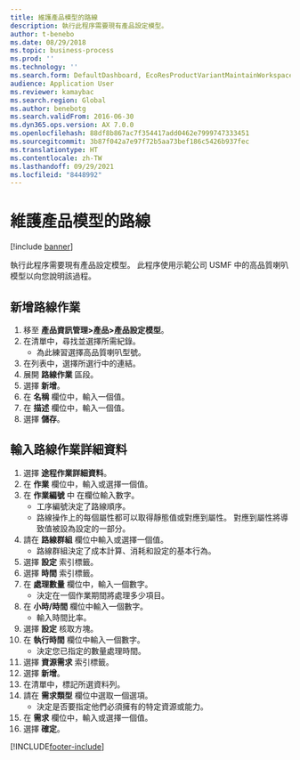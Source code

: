 ```yaml
---
title: 維護產品模型的路線
description: 執行此程序需要現有產品設定模型。
author: t-benebo
ms.date: 08/29/2018
ms.topic: business-process
ms.prod: ''
ms.technology: ''
ms.search.form: DefaultDashboard, EcoResProductVariantMaintainWorkspace, PCProductConfigurationModelListPage, PCProductConfigurationModelDetails, PCRouteOperationDetails, WrkCtrCapabilityLookUp
audience: Application User
ms.reviewer: kamaybac
ms.search.region: Global
ms.author: benebotg
ms.search.validFrom: 2016-06-30
ms.dyn365.ops.version: AX 7.0.0
ms.openlocfilehash: 88df8b867ac7f354417add0462e7999747333451
ms.sourcegitcommit: 3b87f042a7e97f72b5aa73bef186c5426b937fec
ms.translationtype: HT
ms.contentlocale: zh-TW
ms.lasthandoff: 09/29/2021
ms.locfileid: "8448992"
---
```

# <a name="maintain-route-for-a-product-model"></a>維護產品模型的路線

[!include [banner](../../includes/banner.md)]

執行此程序需要現有產品設定模型。 此程序使用示範公司 USMF 中的高品質喇叭模型以向您說明該過程。

## <a name="add-a-route-operation"></a>新增路線作業

1. 移至 **產品資訊管理\>產品\>產品設定模型**。
1. 在清單中，尋找並選擇所需紀錄。
    * 為此練習選擇高品質喇叭型號。  
1. 在列表中，選擇所選行中的連結。
1. 展開 **路線作業** 區段。
1. 選擇 **新增**。
1. 在 **名稱** 欄位中，輸入一個值。
1. 在 **描述** 欄位中，輸入一個值。
1. 選擇 **儲存**。

## <a name="enter-route-operation-details"></a>輸入路線作業詳細資料

1. 選擇 **途程作業詳細資料**。
1. 在 **作業** 欄位中，輸入或選擇一個值。
1. 在 **作業編號** 中 在欄位輸入數字。
    * 工序編號決定了路線順序。  
    * 路線操作上的每個屬性都可以取得靜態值或對應到屬性。 對應到屬性將導致值被設為設定的一部分。  
1. 請在 **路線群組** 欄位中輸入或選擇一個值。
    * 路線群組決定了成本計算、消耗和設定的基本行為。  
1. 選擇 **設定** 索引標籤。
1. 選擇 **時間** 索引標籤。
1. 在 **處理數量** 欄位中，輸入一個數字。
    * 決定在一個作業期間將處理多少項目。  
1. 在 **小時/時間** 欄位中輸入一個數字。
    * 輸入時間比率。  
1. 選擇 **設定** 核取方塊。
1. 在 **執行時間** 欄位中輸入一個數字。
    * 決定您已指定的數量處理時間。  
1. 選擇 **資源需求** 索引標籤。
1. 選擇 **新增**。
1. 在清單中，標記所選資料列。
1. 請在 **需求類型** 欄位中選取一個選項。
    * 決定是否要指定他們必須擁有的特定資源或能力。  
1. 在 **需求** 欄位中，輸入或選擇一個值。
1. 選擇 **確定**。



[!INCLUDE[footer-include](../../../includes/footer-banner.md)]